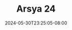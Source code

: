 --- 
title: "Arsya 24"
description: "streaming   Arsya 24 doodstream   new"
date: 2024-05-30T23:25:05-08:00
file_code: "0ky6gxvk99h4"
draft: false
cover: "88hm7wynh4ssaayp.jpg"
tags: ["Arsya", "bokep-indo", "bokep-viral", "bokep-ig"]
length: 181
fld_id: "1483159"
foldername: "Arsya 1"
categories: ["Arsya 1"]
views: 0
---